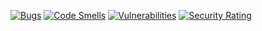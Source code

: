 [![Bugs](https://sonarcloud.io/api/project_badges/measure?project=Shintenza_e-biznes_go-shop&metric=bugs)](https://sonarcloud.io/summary/new_code?id=Shintenza_e-biznes_go-shop)
[![Code Smells](https://sonarcloud.io/api/project_badges/measure?project=Shintenza_e-biznes_go-shop&metric=code_smells)](https://sonarcloud.io/summary/new_code?id=Shintenza_e-biznes_go-shop)
[![Vulnerabilities](https://sonarcloud.io/api/project_badges/measure?project=Shintenza_e-biznes_go-shop&metric=vulnerabilities)](https://sonarcloud.io/summary/new_code?id=Shintenza_e-biznes_go-shop)
[![Security Rating](https://sonarcloud.io/api/project_badges/measure?project=Shintenza_e-biznes_go-shop&metric=security_rating)](https://sonarcloud.io/summary/new_code?id=Shintenza_e-biznes_go-shop)
